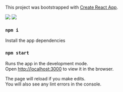 This project was bootstrapped with [Create React App](https://github.com/facebook/create-react-app).

<img src="https://ibb.co/pvVRzJV" />


<img src="https://ibb.co/JRwVM2z" />


### `npm i`

Install the app dependencies

### `npm start`

Runs the app in the development mode.<br />
Open [http://localhost:3000](http://localhost:3000) to view it in the browser.

The page will reload if you make edits.<br />
You will also see any lint errors in the console.
